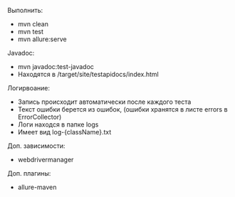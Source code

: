 Выполнить:
- mvn clean
- mvn test
- mvn allure:serve

Javadoc:
- mvn javadoc:test-javadoc
- Находятся в /target/site/testapidocs/index.html

Логирвоание:
- Запись происходит автоматически после каждого теста
- Текст ошибки берется из ошибок, (ошибки хранятся в листе errors в ErrorCollector)
- Логи находся в папке logs
- Имеет вид log-{className}.txt

Доп. зависимости:
- webdrivermanager

Доп. плагины:
- allure-maven
